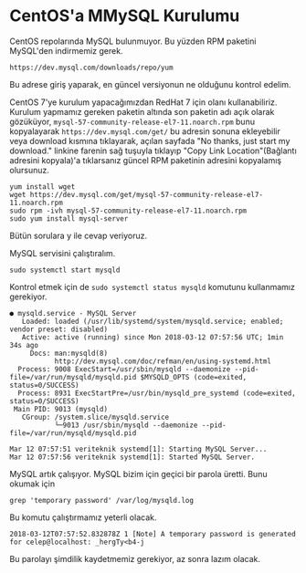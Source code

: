 # CentOS'a MMySQL Kurulumu

CentOS repolarında MySQL bulunmuyor. Bu yüzden RPM paketini MySQL'den indirmemiz gerek.

`https://dev.mysql.com/downloads/repo/yum`

Bu adrese giriş yaparak, en güncel versiyonun ne olduğunu kontrol edelim.

CentOS 7'ye kurulum yapacağımızdan RedHat 7 için olanı kullanabiliriz. Kurulum yapmamız gereken paketin altında son paketin adı açık olarak gözüküyor, `mysql-57-community-release-el7-11.noarch.rpm` bunu kopyalayarak `https://dev.mysql.com/get/`  bu adresin sonuna ekleyebilir veya download kısmına tıklayarak, açılan sayfada "No thanks, just start my download." linkine farenin sağ tuşuyla tıklayıp "Copy Link Location"\(Bağlantı adresini kopyala\)'a tıklarsanız güncel RPM paketinin adresini kopyalamış olursunuz.

```
yum install wget
wget https://dev.mysql.com/get/mysql-57-community-release-el7-11.noarch.rpm
sudo rpm -ivh mysql-57-community-release-el7-11.noarch.rpm 
sudo yum install mysql-server
```

Bütün sorulara y ile cevap veriyoruz.

MySQL servisini çalıştıralım.

`sudo systemctl start mysqld`

Kontrol etmek için de  `sudo systemctl status mysqld` komutunu kullanmamız gerekiyor.

```
● mysqld.service - MySQL Server
   Loaded: loaded (/usr/lib/systemd/system/mysqld.service; enabled; vendor preset: disabled)
   Active: active (running) since Mon 2018-03-12 07:57:56 UTC; 1min 34s ago
     Docs: man:mysqld(8)
           http://dev.mysql.com/doc/refman/en/using-systemd.html
  Process: 9008 ExecStart=/usr/sbin/mysqld --daemonize --pid-file=/var/run/mysqld/mysqld.pid $MYSQLD_OPTS (code=exited, status=0/SUCCESS)
  Process: 8931 ExecStartPre=/usr/bin/mysqld_pre_systemd (code=exited, status=0/SUCCESS)
 Main PID: 9013 (mysqld)
   CGroup: /system.slice/mysqld.service
           └─9013 /usr/sbin/mysqld --daemonize --pid-file=/var/run/mysqld/mysqld.pid

Mar 12 07:57:51 veriteknik systemd[1]: Starting MySQL Server...
Mar 12 07:57:56 veriteknik systemd[1]: Started MySQL Server.
```

MySQL artık çalışıyor. MySQL bizim için geçici bir parola üretti. Bunu okumak için

```
grep 'temporary password' /var/log/mysqld.log
```

Bu komutu çalıştırmamız yeterli olacak.

```
2018-03-12T07:57:52.832878Z 1 [Note] A temporary password is generated for celep@localhost: _hergTy<b4-j
```

Bu parolayı şimdilik kaydetmemiz gerekiyor, az sonra lazım olacak.

